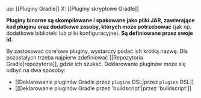 up: [[Pluginy Gradle]]
X: [[Pluginy skryptowe Gradle]]

**Pluginy binarne są skompilowane i spakowane jako pliki JAR, zawierające kod pluginu oraz dodatkowe zasoby, których może potrzebować** (jak np. dodatkowe biblioteki lub pliki konfiguracyjne).
**Są definiowane przez swoje id.**

By zastosować core'owe pluginy, wystarczy podać ich krótką nazwę. Dla pozostałych trzeba najpierw zdefiniować [[Repozytoria Gradle|repozytoria]], gdzie ich szukać. Deklarowanie pluginów może się odbyć na dwa sposoby:

- [[Deklarowanie pluginów Gradle przez `plugins` DSL|przez `plugins` DSL]]
- [[Deklarowanie pluginów Gradle przez 'buildscript'|przez 'buildscript']]